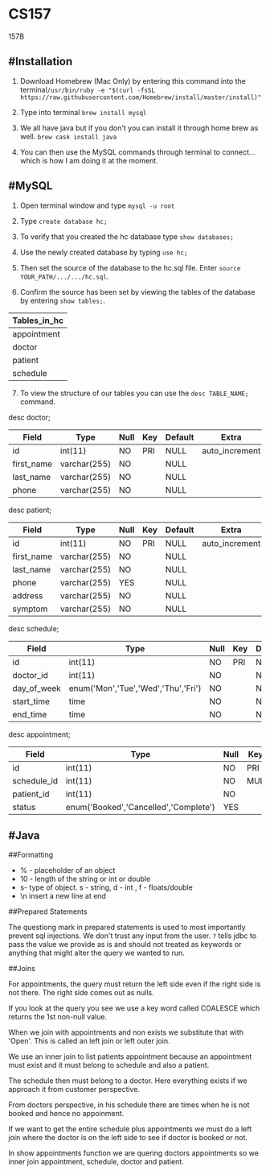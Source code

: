 # CS157
157B

#Installation 
---

1. Download Homebrew (Mac Only) by entering this command into the terminal`/usr/bin/ruby -e "$(curl -fsSL https://raw.githubusercontent.com/Homebrew/install/master/install)"`

2. Type into terminal `brew install mysql`

3. We all have java but if you don't you can install it through home brew as well. `brew cask install java`

4. You can then use the MySQL commands through terminal to connect... which is how I am doing it at the moment.

#MySQL
---

1. Open terminal window and type `mysql -u root`

2. Type `create database hc;` 

3. To verify that you created the hc database type `show databases;` 

4. Use the newly created database by typing `use hc;`

5. Then set the source of the database to the hc.sql file. Enter `source YOUR_PATH/.../.../hc.sql`. 

6. Confirm the source has been set by viewing the tables of the database by entering `show tables;`. 

| Tables_in_hc  |
| ------------- |
| appointment   | 
| doctor        | 
| patient       |
| schedule      | 

7. To view the structure of our tables you can use the `desc TABLE_NAME;` command. 

desc doctor;

| Field      | Type         | Null | Key | Default | Extra          |
| -----------|--------------|------|-----|---------|----------------|
| id         | int(11)      | NO   | PRI | NULL    | auto_increment |
| first_name | varchar(255) | NO   |     | NULL    |                |
| last_name  | varchar(255) | NO   |     | NULL    |                |
| phone      | varchar(255) | NO   |     | NULL    |                |


desc patient;

| Field      | Type         | Null | Key | Default | Extra          |
|------------|--------------|------|-----|---------|----------------|
| id         | int(11)      | NO   | PRI | NULL    | auto_increment |
| first_name | varchar(255) | NO   |     | NULL    |                |
| last_name  | varchar(255) | NO   |     | NULL    |                |
| phone      | varchar(255) | YES  |     | NULL    |                |
| address    | varchar(255) | NO   |     | NULL    |                |
| symptom    | varchar(255) | NO   |     | NULL    |                |

desc schedule; 

| Field       | Type                                | Null | Key | Default | Extra          |
|-------------|-------------------------------------|------|-----|---------|----------------|
| id          | int(11)                             | NO   | PRI | NULL    | auto_increment |
| doctor_id   | int(11)                             | NO   |     | NULL    |                |
| day_of_week | enum('Mon','Tue','Wed','Thu','Fri') | NO   |     | NULL    |                |
| start_time  | time                                | NO   |     | NULL    |                |
| end_time    | time                                | NO   |     | NULL    |                |


desc appointment;

| Field       | Type                                  | Null | Key | Default | Extra          |
|-------------|---------------------------------------|------|-----|---------|----------------|
| id          | int(11)                               | NO   | PRI | NULL    | auto_increment |
| schedule_id | int(11)                               | NO   | MUL | NULL    |                |
| patient_id  | int(11)                               | NO   |     | NULL    |                |
| status      | enum('Booked','Cancelled','Complete') | YES  |     | NULL    |                |



#Java
---

##Formatting

- % - placeholder of an object
- 10 - length of the string or int or double
- s- type of object. s - string, d - int , f - floats/double
- \n insert a new line at end

##Prepared Statements 

The questiong mark in prepared statements is used to most importantly prevent sql injections. We don't trust any input from the user. 
`?` tells jdbc to pass the value we provide as is and should not treated as keywords or anything that might alter the query we wanted to
run.

##Joins

For appointments, the query must return the left side even if the right side is not there. The right side comes out as nulls. 

If you look at the query you see we use a key word called COALESCE which returns the 1st non-null value.

When we join with appointments and non exists we substitute that with 'Open'. This is called an left join or left outer join.

We use an inner join to list patients appointment because an appointment must exist and it must belong to schedule and also a patient. 

The schedule then must belong to a doctor. Here everything exists if we approach it from customer perspective.  

From doctors perspective, in his schedule there are times when he is not booked and hence no appoinment. 

If we want to get the entire schedule plus appointments we must do a left join where the doctor is on the left side to see if doctor is booked or not.

In show appointments function we are quering doctors appointments so we inner join appointment, schedule, doctor and patient.

